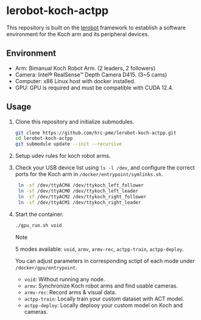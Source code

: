 # lerobot-koch-actpp

This repository is built on the [lerobot](https://github.com/hrc-pme/lerobot/tree/33724a273dfa3a62b845cbbb030b21b71fc5d12b) framework to establish a software environment for the Koch arm and its peripheral devices.

## Environment 

* Arm: Bimanual Koch Robot Arm. (2 leaders, 2 followers)
* Camera: Intel® RealSense™ Depth Camera D415. (3~5 cams)
* Computer: x86 Linux host with docker installed.
* GPU: GPU is required and must be compatible with CUDA 12.4.


## Usage

1. Clone this repository and initialize submodules.
   
   ```bash
   git clone https://github.com/hrc-pme/lerobot-koch-actpp.git
   cd lerobot-koch-actpp
   git submodule update --init --recursive
   ```

2. Setup udev rules for koch robot arms.

3. Check your USB device list using `ls -l /dev`, 
   and configure the correct ports for the Koch arm in `/docker/entrypoint/symlinks.sh`.

   ```sh
    ln -sf /dev/ttyACM4 /dev/ttykoch_left_follower
    ln -sf /dev/ttyACM0 /dev/ttykoch_left_leader
    ln -sf /dev/ttyACM2 /dev/ttykoch_right_follower
    ln -sf /dev/ttyACM1 /dev/ttykoch_right_leader
   ```
4. Start the container.

   ```bash
   ./gpu_run.sh void
   ```

   >[!NOTE]
   5 modes available: `void`, `armv`, `armv-rec`, `actpp-train`, `actpp-deploy`.

   You can adjust parameters in corresponding sctipt of each mode under `/docker/gpu/entrypoint`.

      * `void`: Without running any node.
      * `armv`: Synchronize Koch robot arms and find usable cameras.
      * `armv-rec`: Record arms & visual data. 
      * `actpp-train`: Locally train your custom dataset with ACT model.
      * `actpp-deploy`: Locally deplooy your custom model on Koch and cameras.